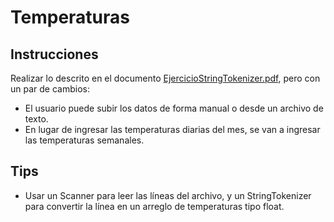 # Temperaturas

## Instrucciones
Realizar lo descrito en el documento [EjercicioStringTokenizer.pdf](EjercicioStringTokenizer.pdf), pero con un par de cambios:
+ El usuario puede subir los datos de forma manual o desde un archivo de texto.
+ En lugar de ingresar las temperaturas diarias del mes, se van a ingresar las temperaturas semanales.

## Tips
+ Usar un Scanner para leer las líneas del archivo, y un StringTokenizer para convertir la línea en un arreglo de temperaturas tipo float.